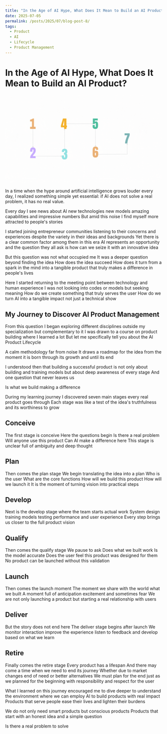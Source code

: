 ```yaml
---
title: "In the Age of AI Hype, What Does It Mean to Build an AI Product?"
date: 2025-07-05
permalink: /posts/2025/07/blog-post-8/
tags:
  - Product
  - AI
  - Lifecycle
  - Product Management
---
```


# In the Age of AI Hype, What Does It Mean to Build an AI Product?
![AI Product Lifecycle](https://raw.githubusercontent.com/Ruqyai/ar/refs/heads/main/images/AI-Product-Lifecycle.gif)

In a time when the hype around artificial intelligence grows louder every day, I realized something simple yet essential: if AI does not solve a real problem, it has no real value.

Every day I see news about AI new technologies new models amazing capabilities and impressive numbers But amid this noise I find myself more attracted to people's stories

I started joining entrepreneur communities listening to their concerns and experiences despite the variety in their ideas and backgrounds Yet there is a clear common factor among them in this era AI represents an opportunity and the question they all ask is how can we seize it with an innovative idea

But this question was not what occupied me It was a deeper question beyond finding the idea How does the idea succeed How does it turn from a spark in the mind into a tangible product that truly makes a difference in people's lives

Here I started returning to the meeting point between technology and human experience I was not looking into codes or models but seeking meaning How do we create something that truly serves the user How do we turn AI into a tangible impact not just a technical show

## My Journey to Discover AI Product Management

From this question I began exploring different disciplines outside my specialization but complementary to it I was drawn to a course on product building where I learned a lot But let me specifically tell you about the AI Product Lifecycle

A calm methodology far from noise It draws a roadmap for the idea from the moment it is born through its growth and until its end

I understood then that building a successful product is not only about building and training models but about deep awareness of every stage And one question that never leaves us

Is what we build making a difference

During my learning journey I discovered seven main stages every real product goes through Each stage was like a test of the idea's truthfulness and its worthiness to grow

## Conceive

The first stage is conceive Here the questions begin Is there a real problem Will anyone use this product Can AI make a difference here This stage is unclear full of ambiguity and deep thought

## Plan

Then comes the plan stage We begin translating the idea into a plan Who is the user What are the core functions How will we build this product How will we launch it It is the moment of turning vision into practical steps

## Develop

Next is the develop stage where the team starts actual work System design training models testing performance and user experience Every step brings us closer to the full product vision

## Qualify

Then comes the qualify stage We pause to ask Does what we built work Is the model accurate Does the user feel this product was designed for them No product can be launched without this validation

## Launch

Then comes the launch moment The moment we share with the world what we built A moment full of anticipation excitement and sometimes fear We are not only launching a product but starting a real relationship with users

## Deliver

But the story does not end here The deliver stage begins after launch We monitor interaction improve the experience listen to feedback and develop based on what we learn

## Retire

Finally comes the retire stage Every product has a lifespan And there may come a time when we need to end its journey Whether due to market changes end of need or better alternatives We must plan for the end just as we planned for the beginning with responsibility and respect for the user

What I learned on this journey encouraged me to dive deeper to understand the environment where we can employ AI to build products with real impact Products that serve people ease their lives and lighten their burdens

We do not only need smart products but conscious products Products that start with an honest idea and a simple question

Is there a real problem to solve


